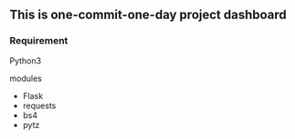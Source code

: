 
## This is one-commit-one-day project dashboard

### Requirement
Python3  

modules  
- Flask
- requests
- bs4
- pytz


